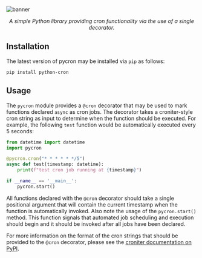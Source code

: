 ![banner](https://user-images.githubusercontent.com/90288849/151294853-2878a645-c480-472d-a9c2-24398d510059.jpg)

<div align="center">
    <em>
        A simple Python library providing cron functionality via the use of a single decorator.
    </em>
</div>

## Installation
The latest version of pycron may be installed via `pip` as follows:

```
pip install python-cron
```

## Usage
The `pycron` module provides a `@cron` decorator that may be used to mark functions declared `async` as cron jobs. The decorator takes a croniter-style cron string as input to determine when the function should be executed. For example, the following `test` function would be automatically executed every 5 seconds:

```Python
from datetime import datetime
import pycron

@pycron.cron("* * * * * */5")
async def test(timestamp: datetime):
    print(f"test cron job running at {timestamp}")

if __name__ == '__main__':
    pycron.start()
```

All functions declared with the `@cron` decorator should take a single positional argument that will contain the current timestamp when the function is automatically invoked. Also note the usage of the `pycron.start()` method. This function signals that automated job scheduling and execution should begin and it should be invoked after all jobs have been declared.

For more information on the format of the cron strings that should be provided to the `@cron` decorator, please see the [croniter documentation on PyPI](https://pypi.org/project/croniter/).